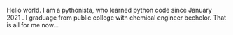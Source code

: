 Hello world.
I am a pythonista, who learned python code since January 2021 .
I graduage from public college with chemical engineer bechelor.
That is all for me now...
